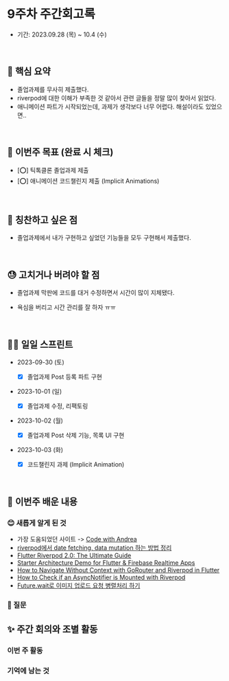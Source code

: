 # 9주차 주간회고록

- 기간: 2023.09.28 (목) ~ 10.4 (수)

<br>

## 💝 핵심 요약

- 졸업과제를 무사히 제출했다.
- riverpod에 대한 이해가 부족한 것 같아서 관련 글들을 정말 많이 찾아서 읽었다.
- 애니메이션 파트가 시작되었는데, 과제가 생각보다 너무 어렵다. 해설이라도 있었으면..

<br>

## 🎯 이번주 목표 (완료 시 체크)

- [⭕] 틱톡클론 졸업과제 제출
- [⭕] 애니메이션 코드챌린지 제출 (Implicit Animations)

<br>

## 👏 칭찬하고 싶은 점

- 졸업과제에서 내가 구현하고 싶었던 기능들을 모두 구현해서 제출했다.

<br>

## 😓 고치거나 버려야 할 점

- 졸업과제 막판에 코드를 대거 수정하면서 시간이 많이 지체됐다.
- 욕심을 버리고 시간 관리를 잘 하자 ㅠㅠ

  <br>

## 🏃‍♀️ 일일 스프린트

- 2023-09-30 (토)

  - [x] 졸업과제 Post 등록 파트 구현

- 2023-10-01 (일)

  - [x] 졸업과제 수정, 리팩토링

- 2023-10-02 (월)

  - [x] 졸업과제 Post 삭제 기능, 목록 UI 구현

- 2023-10-03 (화)

  - [x] 코드챌린지 과제 (Implicit Animation)

<br>

## 📝 이번주 배운 내용

### 😊 새롭게 알게 된 것

- 가장 도움되었던 사이트 -> [Code with Andrea](https://codewithandrea.com/articles/)
- [riverpod에서 date fetching, data mutation 하는 방법 정리](https://codewithandrea.com/articles/data-mutations-riverpod/)
- [Flutter Riverpod 2.0: The Ultimate Guide](https://codewithandrea.com/articles/flutter-state-management-riverpod/)
- [Starter Architecture Demo for Flutter & Firebase Realtime Apps](https://github.com/bizz84/starter_architecture_flutter_firebase)
- [How to Navigate Without Context with GoRouter and Riverpod in Flutter](https://codewithandrea.com/articles/flutter-navigate-without-context-gorouter-riverpod/)
- [How to Check if an AsyncNotifier is Mounted with Riverpod](https://codewithandrea.com/articles/async-notifier-mounted-riverpod/)
- [Future.wait로 이미지 업로드 요청 병렬처리 하기](https://stackoverflow.com/questions/63513002/how-can-i-upload-multiple-images-to-firebase-in-flutter-and-get-all-their-downlo?answertab=modifieddesc#tab-top)

### 🤔 질문

## ✨ 주간 회의와 조별 활동

### 이번 주 활동

### 기억에 남는 것

<br>

